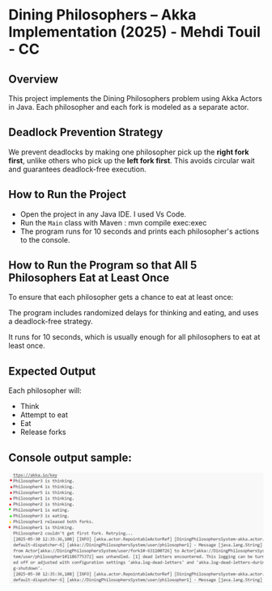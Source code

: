 # Dining Philosophers – Akka Implementation (2025) - Mehdi Touil - CC

## Overview
This project implements the Dining Philosophers problem using Akka Actors in Java. Each philosopher and each fork is modeled as a separate actor.

## Deadlock Prevention Strategy
We prevent deadlocks by making one philosopher pick up the **right fork first**, unlike others who pick up the **left fork first**. This avoids circular wait and guarantees deadlock-free execution.

## How to Run the Project
- Open the project in any Java IDE. I used Vs Code.
- Run the `Main` class with Maven : mvn compile exec:exec
- The program runs for 10 seconds and prints each philosopher's actions to the console.
## How to Run the Program so that All 5 Philosophers Eat at Least Once
To ensure that each philosopher gets a chance to eat at least once:

The program includes randomized delays for thinking and eating, and uses a deadlock-free strategy.

It runs for 10 seconds, which is usually enough for all philosophers to eat at least once.

## Expected Output
Each philosopher will:
- Think
- Attempt to eat
- Eat
- Release forks

## Console output sample:

![alt text](output.png)




